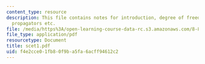 ```yaml
---
content_type: resource
description: This file contains notes for introduction, degree of freedom, scales,
  propagators etc.
file: /media/https%3A/open-learning-course-data-rc.s3.amazonaws.com/8-851-strong-interactions-effective-field-theories-of-qcd-spring-2006/f4e2cce01fb80f9ba5fa6acff94612c2_scet1.pdf
file_type: application/pdf
resourcetype: Document
title: scet1.pdf
uid: f4e2cce0-1fb8-0f9b-a5fa-6acff94612c2
---
```

